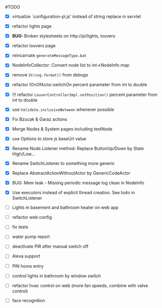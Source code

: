 #TODO
* [x] virtualize `configuration-pi.js' instead of string replace in servlet
* [x] refactor lights page
* [x] **BUG:** Broken stylesheets on http://pi/lights, louvers
* [x] refactor louvers page
* [x] reincarnate `generateMessageType.bat`
* [x] NodeInfoCollector: Convert node list to int->NodeInfo map
* [x] remove `String.format()` from debugs
* [x] refactor IOnOfActor.switchOn percent parameter from int to double
* [x] !!! refactor `LouverControllerImpl.setPosition()` percent parameter from int to double
* [x] use `Validate.inclusiveBetween` whenever possible
* [x] Fix Bzucak & Garaz actions
* [x] Merge Nodes & System pages including testNode
* [x] use Options to store js baseUrl value
* [x] Rename Node.Listener method: Replace ButtonUp/Down by State High/Low...
* [x] Rename SwitchListener to something more generic
* [x] Replace AbstractActionWithoutActor by GenericCodeActor
* [x] BUG: Mem leak - Missing periodic message log clean in NodeInfo
* [x] Use executors instead of explicit thread creation. See todo in SwitchListener
* [ ] Lights in basement and bathroom heater on web app
* [ ] refactor web config
* [ ] fix tests
* [ ] water pump report
* [ ] deactivate PIR after manual switch off
* [ ] Alexa support
* [ ] PIN home entry
* [ ] control lights in bathroom by window switch
* [ ] refactor hvac control on web (more fan speeds, combine with valve control)
* [ ] face recognition

